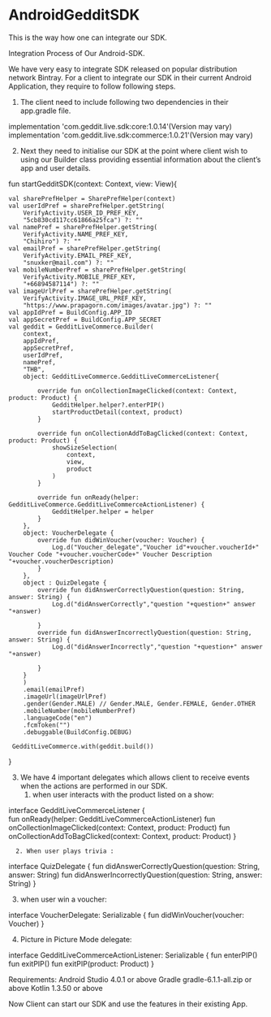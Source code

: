 # AndroidGedditSDK
This is the way how one can integrate our SDK.


Integration Process of Our Android-SDK.

We have very easy to integrate SDK released on popular distribution network Bintray. For a client to integrate our SDK in their current Android Application, they require to follow following steps.
1. The client need to include following two dependencies in their app.gradle file.

implementation 'com.geddit.live.sdk:core:1.0.14'(Version may vary)
implementation 'com.geddit.live.sdk:commerce:1.0.21'(Version may vary)

2. Next they need to initialise our SDK at the point where client wish to using our Builder class providing essential information about the client’s app and user details.

fun startGedditSDK(context: Context, view: View){

    val sharePrefHelper = SharePrefHelper(context)
    val userIdPref = sharePrefHelper.getString(
        VerifyActivity.USER_ID_PREF_KEY,
        "5cb830cd117cc61866a25fca") ?: ""
    val namePref = sharePrefHelper.getString(
        VerifyActivity.NAME_PREF_KEY,
        "Chihiro") ?: ""
    val emailPref = sharePrefHelper.getString(
        VerifyActivity.EMAIL_PREF_KEY,
        "snuxker@mail.com") ?: ""
    val mobileNumberPref = sharePrefHelper.getString(
        VerifyActivity.MOBILE_PREF_KEY,
        "+66894587114") ?: ""
    val imageUrlPref = sharePrefHelper.getString(
        VerifyActivity.IMAGE_URL_PREF_KEY,
        "https://www.prapagorn.com/images/avatar.jpg") ?: ""
    val appIdPref = BuildConfig.APP_ID
    val appSecretPref = BuildConfig.APP_SECRET
    val geddit = GedditLiveCommerce.Builder(
        context,
        appIdPref,
        appSecretPref,
        userIdPref,
        namePref,
        "THB",
        object: GedditLiveCommerce.GedditLiveCommerceListener{

            override fun onCollectionImageClicked(context: Context, product: Product) {
                GedditHelper.helper?.enterPIP()
                startProductDetail(context, product)
            }

            override fun onCollectionAddToBagClicked(context: Context, product: Product) {
                showSizeSelection(
                    context,
                    view,
                    product
                )
            }

            override fun onReady(helper:  GedditLiveCommerce.GedditLiveCommerceActionListener) {
                GedditHelper.helper = helper
            }
        },
        object: VoucherDelegate {
            override fun didWinVoucher(voucher: Voucher) {
                Log.d("Voucher_delegate","Voucher id"+voucher.voucherId+" Voucher Code "+voucher.voucherCode+" Voucher Description "+voucher.voucherDescription)
            }
        },
        object : QuizDelegate {
            override fun didAnswerCorrectlyQuestion(question: String, answer: String) {
                Log.d("didAnswerCorrectly","question "+question+" answer "+answer)

            }
            override fun didAnswerIncorrectlyQuestion(question: String, answer: String) {
                Log.d("didAnswerIncorrectly","question "+question+" answer "+answer)

            }
        }
        )
        .email(emailPref)
        .imageUrl(imageUrlPref)
        .gender(Gender.MALE) // Gender.MALE, Gender.FEMALE, Gender.OTHER
        .mobileNumber(mobileNumberPref)
        .languageCode("en")
        .fcmToken("")
        .debuggable(BuildConfig.DEBUG)

     GedditLiveCommerce.with(geddit.build())
}

3. We have 4 important delegates which allows client to receive events when the actions are performed in our SDK.
      1.  when user interacts with the product listed on a show:
        
  interface GedditLiveCommerceListener {   
    fun onReady(helper: GedditLiveCommerceActionListener)
    fun onCollectionImageClicked(context: Context, product: Product)
    fun onCollectionAddToBagClicked(context: Context, product: Product)
 }
    
   
      2. When user plays trivia :
         
interface QuizDelegate {
    fun didAnswerCorrectlyQuestion(question: String, answer: String)
    fun didAnswerIncorrectlyQuestion(question: String, answer: String)
}
     
3. when user win a voucher:

interface VoucherDelegate: Serializable {
    fun didWinVoucher(voucher: Voucher)
}

4. Picture in Picture Mode delegate:

interface GedditLiveCommerceActionListener: Serializable {
    fun enterPIP()
    fun exitPIP()
    fun exitPIP(product: Product)
}

Requirements:
 Android Studio 4.0.1 or above
 Gradle  gradle-6.1.1-all.zip or above
 Kotlin 1.3.50 or above

Now Client can start our SDK and use the features in their existing App.